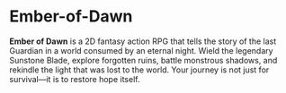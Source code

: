 # Ember-of-Dawn
**Ember of Dawn** is a 2D fantasy action RPG that tells the story of the last Guardian in a world consumed by an eternal night. Wield the legendary Sunstone Blade, explore forgotten ruins, battle monstrous shadows, and rekindle the light that was lost to the world. Your journey is not just for survival—it is to restore hope itself.
